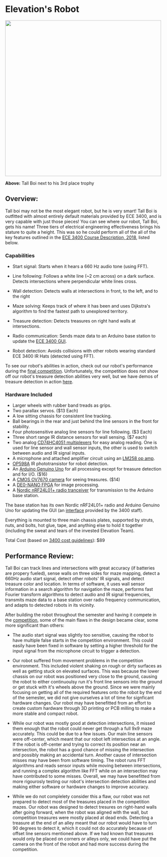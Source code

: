 # Elevation's Robot

<img src="https://user-images.githubusercontent.com/12742304/49548573-21d1cf00-f8b4-11e8-9a2c-1888b377abac.jpeg" width="500" />

**Above:** Tall Boi next to his 3rd place trophy

## Overview:
Tall boi may not be the most elegant robot, but he is very smart! Tall Boi is outfitted with almost entirely default materials provided by ECE 3400, and is very capable with just those pieces! You can see where our robot, Tall Boi, gets his name! Three tiers of electrical engineering effectiveness brings his stature to quite a height. This was so he could perform all of the all of the key features outlined in the [ECE 3400 Course Description, 2018](https://cei-lab.github.io/ece3400-2018/courseDescription.html), listed below.


### Capabilities

- Start signal: Starts when it hears a 660 Hz audio tone (using FFT).

- Line following: Follows a white line (~2 cm across) on a dark surface. Detects intersections where perpendicular white lines cross.

- Wall detection: Detects walls at intersections in front, to the left, and to the right

- Maze solving: Keeps track of where it has been and uses Dijkstra's algorithm to find the fastest path to unexplored territory.

- Treasure detection: Detects treasures on right hand walls at intersections.

- Radio communication: Sends maze data to an Arduino base station to update the [ECE 3400 GUI](https://github.com/backhous/ece3400-maze-gui).

- Robot detection: Avoids collisions with other robots wearing standard ECE 3400 IR Hats (detected using FFT).

To see our robot's abilities in action, check out our robot's performance during the [final competition](../finalCompetition.md). Unfortunately, the competition does not show off our robot's treasure detection abilities very well, but we have demos of treasure detection in action [here](preCompetitionUpdates.md).

### Hardware Included

* Larger wheels with rubber band treads as grips.
* Two parallax servos. ($13 Each)
* A low sitting chassis for consistent line tracking.
* Ball bearings in the rear and just behind the line sensors in the front for stability.
* Four photosensitive analog line sensors for line following. ($3 Each)
* Three short range IR distance sensors for wall sensing. ($7 each)
* Two analog [CD74HC4051 multiplexers](http://www.ti.com/lit/ds/symlink/cd74hc4051.pdf) for easy analog reading. One is used for line sensor and wall sensor inputs, the other is used to switch between audio and IR signal inputs. 
* A microphone and attached amplifier circuit using an [LM258 op amp](http://www.ti.com/lit/ds/symlink/lm158-n.pdf).
* [OP598A](http://www.mouser.com/ds/2/414/OP593-598-6739.pdf) IR phototransistor for robot detection. 
* An [Arduino Genuino Uno](https://store.arduino.cc/usa/arduino-uno-rev3) for all processing except for treasure detection and for I/O. ($16)
* A [CMOS OV7670 camera](http://web.mit.edu/6.111/www/f2016/tools/OV7670_2006.pdf) for seeing treasures. ($14)
* A [DE0-NANO FPGA](http://www.ti.com/lit/ug/tidu737/tidu737.pdf) for image processing.
* A [Nordic nRF24L01+ radio tranceiver](https://www.sparkfun.com/datasheets/Components/SMD/nRF24L01Pluss_Preliminary_Product_Specification_v1_0.pdf) for transmission to the Arduino base station.

The base station has its own Nordic nRF24L01+ radio and Arduino Genuino Uno for updating the GUI (an [interface](https://github.com/backhous/ece3400-maze-gui) provided by the 3400 staff).

Everything is mounted to three main chassis plates, supported by struts, nuts, and bolts, hot glue, tape, and anything else to hold it together (including the sweat and tears of the invested Elevation Team).

Total Cost (based on [3400 cost guidelines](https://cei-lab.github.io/ece3400-2018/Cost.html)): $89 

## Performance Review:

Tall Boi can track lines and intersections with great accuracy (if batteries are propery fueled), sense walls on three sides
for maze mapping, detect a 660Hz audio start signal, detect other robots' IR signals, and detect treasure color and location.
In terms of software, it uses wall sensor information in a search algorithm for navigation the maze,
performs fast Fourier transform algorithms to detect audio and IR signal frequencies, transmits maze data to a base station over radio frequency communication, and adapts to detected robots in its vicinity. 

After building the robot throughout the semester and having it compete in the [competition](../finalCompetition.md), some of the main flaws in the design became clear, some more significant than others:
- The audio start signal was slightly too sensitive, causing the robot to have multiple false starts in the competition environment. This could easily have been fixed in software by setting a higher threshold for the input signal from the microphone circuit to trigger a detection.

- Our robot suffered from movement problems in the competition environment. This included violent shaking on rough or dirty surfaces as well as getting stuck on elevated surfaces. This was because the lower chassis on our robot was positioned very close to the ground, causing the robot to either continuoulsy run it's front line sensors into the ground or get stuck with it's wheels above the ground. Since we were mainly focusing on getting all of the required features onto the robot by the end of the semester, we did not give ourselves a lot of time for signficant hardware changes. Our robot may have benefitted from an effort to create custom hardware through 3D printing or PCB milling to make a more stable and compact robot. 

- While our robot was mostly good at detection intersections, it missed them enough that the robot could never get through a full 9x9 maze accurately. This could be due to a few issues. Our main line sensors were off-center, which meant that our robot left intersectios at an angle. If the robot is off-center and trying to correct its position near an intersection, the robot has a good chance of missing the intersection and possibly making an accidental turn. Another cause of intersection misses may have been from software timing. The robot runs FFT algorithms and reads sensor inputs while moving between intersections, and running a complex algorithm like FFT while on an intersection may have contributed to some misses. Overall, we may have benefitted from more rigourosly testing our robot's intersection detection abilities and making either software or hardware changes to improve accuracy. 

- While we do not complelety consider this a flaw, our robot was not prepared to detect most of the treasures placed in the competition mazes. Our robot was designed to detect tresures on right-hand walls after going forward, when the robot was aligned with the wall, but competition treasures were mostly placed at dead ends. Detecting a treasure at the end of an alley meant that our robot would have to turn 90 degrees to detect it, which it could not do accurately because of offset line sensors mentioned above. If we had known that treasures would only be placed on corners or alleys only, we could have put the camera on the front of the robot and had more success during the competition.
